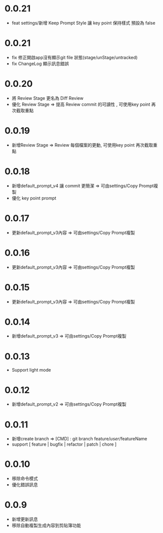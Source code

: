# 0.0.21
- feat settings/新增 Keep Prompt Style 讓 key point 保持樣式 預設為 false

# 0.0.21
- fix 修正開啟app沒有顯示git file 狀態(stage/unStage/untracked)
- fix ChangeLog 顯示訊息錯誤

# 0.0.20
- 將 Review Stage 更名為  Diff Review
- 優化 Review Stage  => 提高 Review commit 的可讀性 , 可使用key point 再次截取重點

# 0.0.19
- 新增Review Stage  => Review 每個檔案的更動, 可使用key point 再次截取重點

# 0.0.18
- 新增default_prompt_v4 讓 commit 更簡潔  => 可由settings/Copy Prompt複製
- 優化 key point prompt

# 0.0.17
- 更新default_prompt_v3內容 => 可由settings/Copy Prompt複製

# 0.0.16
- 更新default_prompt_v3內容 => 可由settings/Copy Prompt複製

# 0.0.15
- 更新default_prompt_v3內容 => 可由settings/Copy Prompt複製

# 0.0.14
- 新增default_prompt_v3 => 可由settings/Copy Prompt複製

# 0.0.13
- Support light mode

# 0.0.12
- 新增default_prompt_v2 => 可由settings/Copy Prompt複製

# 0.0.11
- 新增create branch => [CMD] : git branch feature/$user/$featureName 
- support  [ feature | bugfix | refactor | patch | chore ]

# 0.0.10
- 移除命令模式
- 優化錯誤訊息

# 0.0.9
- 新增更新訊息
- 移除自動複製生成內容到剪貼簿功能